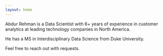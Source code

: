 ```yaml
---
layout: home
---
```


Abdur Rehman is a Data Scientist with 6+ years of experience in customer analytics at leading technology companies in North America.

He has a MS in Interdisciplinary Data Science from Duke University.

Feel free to reach out with requests.